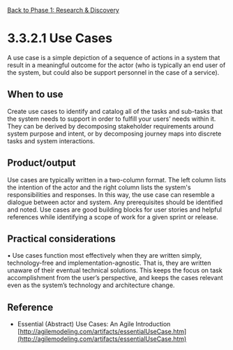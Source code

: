 [Back to Phase 1: Research & Discovery](3-3-research.md)

# 3.3.2.1 Use Cases

A use case is a simple depiction of a sequence of actions in a system that result in a meaningful outcome for the actor (who is typically an end user of the system, but could also be support personnel in the case of a service).

## When to use

Create use cases to identify and catalog all of the tasks and sub-tasks that the system needs to support in order to fulfill your users’ needs within it. They can be derived by decomposing stakeholder requirements around system purpose and intent, or by decomposing journey maps into discrete tasks and system interactions.

## Product/output

Use cases are typically written in a two-column format. The left column lists the intention of the actor and the right column lists the system's responsibilities and responses. In this way, the use case can resemble a dialogue between actor and system. Any prerequisites should be identified and noted.
Use cases are good building blocks for user stories and helpful references while identifying a scope of work for a given sprint or release.

## Practical considerations

• Use cases function most effectively when they are written simply, technology-free and implementation-agnostic. That is, they are written unaware of their eventual technical solutions. This keeps the focus on task accomplishment from the user’s perspective, and keeps the cases relevant even as the system’s technology and architecture change.

## Reference

- Essential (Abstract) Use Cases: An Agile Introduction [http://agilemodeling.com/artifacts/essentialUseCase.htm](http://agilemodeling.com/artifacts/essentialUseCase.htm)
